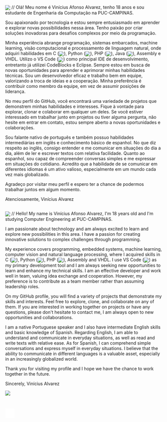 <img width="20px" align="center" src="https://logodownload.org/wp-content/uploads/2022/05/brazil-flag-bandeira.png"/> // Olá! Meu nome é Vinícius Afonso Alvarez, tenho 18 anos e sou estudante de Engenharia da Computação na PUC-CAMPINAS. 

Sou apaixonado por tecnologia e estou sempre entusiasmado em aprender e explorar novas possibilidades nessa área. Tenho paixão por criar soluções inovadoras para desafios complexos por meio da programação.

Minha experiência abrange programação, sistemas embarcados, machine learning, visão computacional e processamento de linguagem natural, onde adquiri habilidades em C (<img width="20px" align="center" src="https://cdn.jsdelivr.net/gh/devicons/devicon/icons/c/c-original.svg"/>), Python ([<img width="20px" align="center" src="https://cdn.jsdelivr.net/gh/devicons/devicon/icons/python/python-original.svg"/>](https://www.python.org)), PHP ([<img  width="20px" align="center" src="https://cdn.jsdelivr.net/gh/devicons/devicon/icons/php/php-original.svg"/>](https://www.php.net)), Java ([<img width="20px" align="center" src="https://cdn.jsdelivr.net/gh/devicons/devicon/icons/java/java-original.svg"/>](https://www.java.com/pt-BR/)), Assembly e VHDL. Utilizo o VS Code ([<img width="15px" align="center" src="https://cdn.jsdelivr.net/gh/devicons/devicon/icons/vscode/vscode-original.svg"/>](https://code.visualstudio.com)) como principal IDE de desenvolvimento, entretanto já utilizei CodeBlocks e Eclipse. Sempre estou em busca de novas oportunidades para aprender e aprimorar minhas habilidades técnicas. Sou um desenvolvedor eficaz e trabalho bem em equipe, valorizando a troca de ideias e a cooperação. Minha preferência é contribuir como membro da equipe, em vez de assumir posições de liderança.

No meu perfil do GitHub, você encontrará uma variedade de projetos que demonstrem minhas habilidades e interesses. Fique à vontade para explorar, clonar e colaborar em qualquer um deles. Se você estiver interessado em trabalhar junto em projetos ou tiver alguma pergunta, não hesite em entrar em contato, estou sempre aberto a novas oportunidades e colaborações.

Sou falante nativo de português e também possuo habilidades intermediárias em inglês e conhecimento básico de espanhol.
No que diz respeito ao inglês, consigo entender e me comunicar em situações do dia a dia, além de ler e escrever textos com relativa facilidade. Quanto ao espanhol, sou capaz de compreender conversas simples e me expressar em situações do cotidiano. Acredito que a habilidade de se comunicar em diferentes idiomas é um ativo valioso, especialmente em um mundo cada vez mais globalizado. 

Agradeço por visitar meu perfil e espero ter a chance de podermos trabalhar juntos em algum momento.

Atenciosamente, Vinícius Alvarez

##
<img width="20px" align="center" src="https://static.mundoeducacao.uol.com.br/mundoeducacao/2022/05/bandeira-estados-unidos.jpg"/> // Hello! My name is Vinícius Afonso Alvarez, I'm 18 years old and I'm studying Computer Engineering at PUC-CAMPINAS.

I am passionate about technology and am always excited to learn and explore new possibilities in this area. I have a passion for creating innovative solutions to complex challenges through programming. 

My experience covers programming, embedded systems, machine learning, computer vision and natural language processing, where I acquired skills in C (<img width="20px" align="center" src="https://cdn.jsdelivr.net/gh/devicons/devicon/icons/c/c-original.svg"/>), Python ([<img width="20px" align="center" src="https://cdn.jsdelivr.net/gh/devicons/devicon/icons/python/python-original.svg"/>](https://www.python.org)), PHP ([<img  width="20px" align="center" src="https://cdn.jsdelivr.net/gh/devicons/devicon/icons/php/php-original.svg"/>](https://www.php.net)), Assembly and VHDL. I use VS Code ([<img width="15px" align="center" src="https://cdn.jsdelivr.net/gh/devicons/devicon/icons/vscode/vscode-original.svg"/>](https://code.visualstudio.com)) as my primary development tool and I am always seeking new opportunities to learn and enhance my technical skills. I am an effective developer and work well in team, valuing idea exchange and cooperation. However, my preference is to contribute as a team member rather than assuming leadership roles.

On my GitHub profile, you will find a variety of projects that demonstrate my skills and interests. Feel free to explore, clone, and collaborate on any of them. If you are interested in working together on projects or have any questions, please don't hesitate to contact me, I am always open to new opportunities and collaborations.

I am a native Portuguese speaker and I also have intermediate English skills and basic knowledge of Spanish. Regarding English, I am able to understand and communicate in everyday situations, as well as read and write texts with relative ease. As for Spanish, I can comprehend simple conversations and express myself in everyday situations. I believe that the ability to communicate in different languages is a valuable asset, especially in an increasingly globalized world.

Thank you for visiting my profile and I hope we have the chance to work together in the future.

Sincerely, Vinícius Alvarez

<img height="150em" src="https://github-readme-stats-eight-theta.vercel.app/api/top-langs/?username=VinizAA&layout=compact&langs_count=8&theme=algolia"/>
</a>

# 
<a href="https://www.instagram.com/vini_alvarez" target="_blank"><img align="left" alt="Instagram" width="30px" src="https://github.com/Aakarsh-B/trying-repos/blob/master/insta.svg"/>
